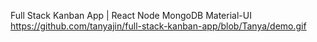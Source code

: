 Full Stack Kanban App | React Node MongoDB Material-UI
https://github.com/tanyajin/full-stack-kanban-app/blob/Tanya/demo.gif
